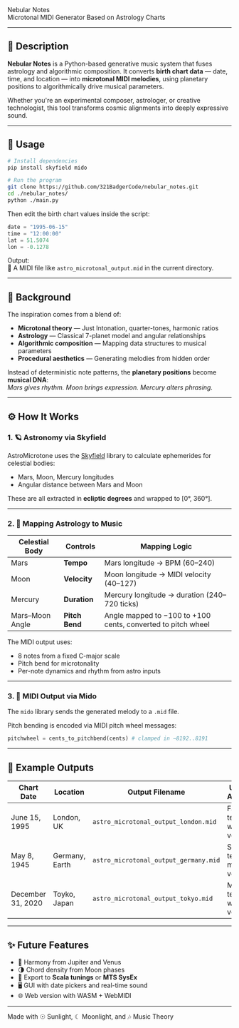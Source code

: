 <div class="center">
	<div class="banner">Nebular Notes</div>
	<div class="tagline">Microtonal MIDI Generator Based on Astrology Charts</div>
</div>

---

## 🌌 Description

**Nebular Notes** is a Python-based generative music system that fuses astrology and algorithmic composition. It converts **birth chart data** — date, time, and location — into **microtonal MIDI melodies**, using planetary positions to algorithmically drive musical parameters.

Whether you're an experimental composer, astrologer, or creative technologist, this tool transforms cosmic alignments into deeply expressive sound.

---

## 🔧 Usage

```bash
# Install dependencies
pip install skyfield mido

# Run the program
git clone https://github.com/321BadgerCode/nebular_notes.git
cd ./nebular_notes/
python ./main.py
```

Then edit the birth chart values inside the script:

```python
date = "1995-06-15"
time = "12:00:00"
lat = 51.5074
lon = -0.1278
```

Output:  
🎵 A MIDI file like `astro_microtonal_output.mid` in the current directory.

---

## 🧠 Background

The inspiration comes from a blend of:

- **Microtonal theory** — Just Intonation, quarter-tones, harmonic ratios
- **Astrology** — Classical 7-planet model and angular relationships
- **Algorithmic composition** — Mapping data structures to musical parameters
- **Procedural aesthetics** — Generating melodies from hidden order

Instead of deterministic note patterns, the **planetary positions** become **musical DNA**:  
*Mars gives rhythm. Moon brings expression. Mercury alters phrasing.*

---

## ⚙️ How It Works

### 1. 🪐 Astronomy via Skyfield

AstroMicrotone uses the [Skyfield](https://rhodesmill.org/skyfield/) library to calculate ephemerides for celestial bodies:

- Mars, Moon, Mercury longitudes
- Angular distance between Mars and Moon

These are all extracted in **ecliptic degrees** and wrapped to [0°, 360°].

---

### 2. 🎼 Mapping Astrology to Music

| Celestial Body | Controls            | Mapping Logic                                                   |
|----------------|---------------------|------------------------------------------------------------------|
| Mars           | **Tempo**           | Mars longitude → BPM (60–240)                                   |
| Moon           | **Velocity**        | Moon longitude → MIDI velocity (40–127)                         |
| Mercury        | **Duration**        | Mercury longitude → duration (240–720 ticks)                    |
| Mars–Moon Angle| **Pitch Bend**      | Angle mapped to −100 to +100 cents, converted to pitch wheel    |

The MIDI output uses:
- 8 notes from a fixed C-major scale
- Pitch bend for microtonality
- Per-note dynamics and rhythm from astro inputs

---

### 3. 🎹 MIDI Output via Mido

The `mido` library sends the generated melody to a `.mid` file.

Pitch bending is encoded via MIDI pitch wheel messages:
```python
pitchwheel = cents_to_pitchbend(cents) # clamped in −8192..8191
```

---

## 🧪 Example Outputs

| Chart Date        | Location        | Output Filename                       | Unique Aspects                      |
|-------------------|-----------------|---------------------------------------|-------------------------------------|
| June 15, 1995     | London, UK      | `astro_microtonal_output_london.mid`  | Fast tempo, warm velocity           |
| May 8, 1945       | Germany, Earth  | `astro_microtonal_output_germany.mid` | Slow tempo, medium velocity         |
| December 31, 2020 | Toyko, Japan    | `astro_microtonal_output_tokyo.mid`   | Medium tempo, warm velocity         |

---

## ✨ Future Features

- 🎵 Harmony from Jupiter and Venus
- 🌗 Chord density from Moon phases
- 🎼 Export to **Scala tunings** or **MTS SysEx**
- 🖥 GUI with date pickers and real-time sound
- 🌐 Web version with WASM + WebMIDI

---

<div class="center">
Made with ☉ Sunlight, ☾ Moonlight, and 🎶 Music Theory
</div>